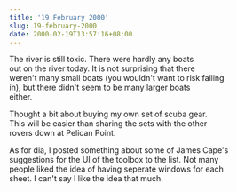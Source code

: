```yaml
---
title: '19 February 2000'
slug: 19-february-2000
date: 2000-02-19T13:57:16+08:00
---
```


The river is still toxic. There were hardly any boats\
out on the river today. It is not surprising that there\
weren\'t many small boats (you wouldn\'t want to risk falling\
in), but there didn\'t seem to be many larger boats\
either.

Thought a bit about buying my own set of scuba gear.\
This will be easier than sharing the sets with the other\
rovers down at Pelican Point.

As for dia, I posted something about some of James Cape\'s\
suggestions for the UI of the toolbox to the list. Not many\
people liked the idea of having seperate windows for each\
sheet. I can\'t say I like the idea that much.
